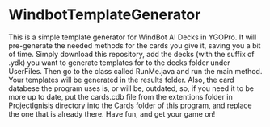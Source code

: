 # WindbotTemplateGenerator

This is a simple template generator for WindBot AI Decks in YGOPro. It will pre-generate the needed methods for the cards you give it, saving you a bit of time.
Simply download this repository, add the decks (with the suffix of .ydk) you want to generate templates for to the decks folder under UserFiles. Then go to the class called RunMe.java
and run the main method. Your templates will be generated in the results folder.
Also, the card databese the program uses is, or will be, outdated, so, if you need it to be more up to date, put the cards.cdb
file from the extentions folder in ProjectIgnisis directory into the Cards folder of this program, and replace the one that is already there.
Have fun, and get your game on!
